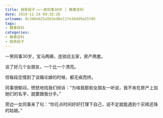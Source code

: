 ```yaml
---
title: 搞笑段子->一男同事30岁 | 糗事百科
date: 2019-11-24 09:35:26
urlname: 0c346e625a5b3ed0e117e16dd9a55f85
tags: 
- 糗事百科
categories:
- 糗事百科
- 搞笑段子
---
```

一男同事30岁，宝马两辆，连锁店五家，房产两套。

谈了好几个女朋友，一个比一个漂亮。

但每段恋情到了谈婚论嫁的时候，都无疾而终。

同事很郁闷，愤怒地找我们倾诉：“为啥我那些女朋友一听说，我不肯在房产上加她们的名字，就要跟我分手。”

旁边一女同事来了句：“你花点时间好好打理下自己，说不定就能遇到个买椟还珠的姑娘。”


